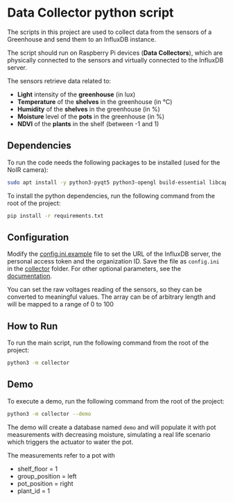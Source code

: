 # Data Collector python script

The scripts in this project are used to collect data from the sensors of a Greenhouse and send them to an InfluxDB instance.

The script should run on Raspberry Pi devices (**Data Collectors**), which are physically connected to the sensors and virtually connected to the InfluxDB server.

The sensors retrieve data related to:

- **Light** intensity of the **greenhouse** (in lux)
- **Temperature** of the **shelves** in the greenhouse (in °C)
- **Humidity** of the **shelves** in the greenhouse (in %)
- **Moisture** level of the **pots** in the greenhouse (in %)
- **NDVI** of the **plants** in the shelf (between -1 and 1)

## Dependencies

To run the code needs the following packages to be installed (used for the NoIR camera):

```bash
sudo apt install -y python3-pyqt5 python3-opengl build-essential libcap-dev libcamera-dev
```

To install the python dependencies, run the following command from the root of the project:

```bash
pip install -r requirements.txt
```

## Configuration

Modify the [config.ini.example](config.ini.example) file to set the URL of the InfluxDB server, the personal access token and the organization ID. Save the file as `config.ini` in the [collector](collector) folder.
For other optional parameters, see the [documentation](https://github.com/influxdata/influxdb-client-python).

You can set the raw voltages reading of the sensors, so they can be converted to meaningful values. The array can be of arbitrary length and will be mapped to a range of 0 to 100 <!-- FIXME: update if changes happen in the range -->

## How to Run

To run the main script, run the following command from the root of the project:

```bash
python3 -m collector
```

## Demo

To execute a demo, run the following command from the root of the project:

```bash
python3 -m collector --demo
```

The demo will create a database named `demo` and will populate it with pot measurements with decreasing moisture, simulating a real life scenario which triggers the actuator to water the pot.

The measurements refer to a pot with
- shelf_floor = 1
- group_position = left
- pot_position = right
- plant_id = 1


